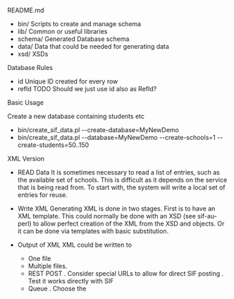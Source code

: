README.md

 * bin/ 	Scripts to create and manage schema
 * lib/ 	Common or useful libraries
 * schema/ 	Generated Database schema
 * data/ 	Data that could be needed for generating data
 * xsd/		XSDs

Database Rules

 * id 		Unique ID created for every row
 * refId	TODO Should we just use id also as RefId?

Basic Usage

 Create a new database containing students etc
 * bin/create_sif_data.pl --create-database=MyNewDemo
 * bin/create_sif_data.pl --database=MyNewDemo --create-schools=1 --create-students=50..150


XML Version

* READ Data
	It is sometimes necessary to read a list of entries, such as the available
	set of schools. This is difficult as it depends on the service that
	is being read from.
	To start with, the system will write a local set of entries for reuse.

* Write XML
	Generating XML is done in two stages. First is to have an XML template.
	This could normally be done with an XSD (see sif-au-perl) to allow perfect
	creation of the XML from the XSD and objects.
	Or it can be done via templates with basic substitution.

* Output of XML
	XML could be written to
	- One file
	- Multiple files.
	- REST POST
		. Consider special URLs to allow for direct SIF posting
		. Test it works directly with SIF
	- Queue
		. Choose the
